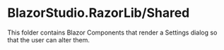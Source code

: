 ﻿# BlazorStudio.RazorLib/Shared
This folder contains Blazor Components that render a Settings dialog so that the user can alter them.